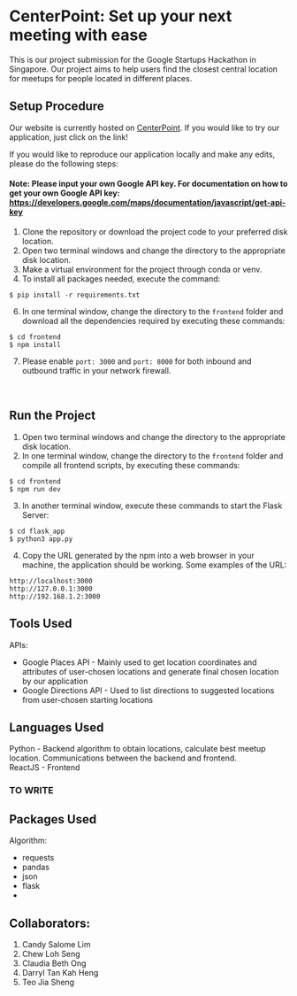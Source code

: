 # CenterPoint: Set up your next meeting with ease
This is our project submission for the Google Startups Hackathon in Singapore. 
Our project aims to help users find the closest central location for meetups for people located in different places.

## Setup Procedure
Our website is currently hosted on [CenterPoint](http://www.lohseng.com/centerpoint). If you would like to try our application, just click on the link! </br>

If you would like to reproduce our application locally and make any edits, please do the following steps: 
#### Note: Please input your own Google API key. For documentation on how to get your own Google API key: https://developers.google.com/maps/documentation/javascript/get-api-key
1. Clone the repository or download the project code to your preferred disk location.
2. Open two terminal windows and change the directory to the appropriate disk location.
3. Make a virtual environment for the project through conda or venv. 
4. To install all packages needed, execute the command:
```
$ pip install -r requirements.txt
```
6. In one terminal window, change the directory to the ``frontend`` folder and download all the dependencies required by executing these commands:
```
$ cd frontend
$ npm install
```
7. Please enable ``port: 3000`` and ``port: 8000`` for both inbound and outbound traffic in your network firewall.
</br> 

## Run the Project
1. Open two terminal windows and change the directory to the appropriate disk location.
2. In one terminal window, change the directory to the ``frontend`` folder and compile all frontend scripts, by executing these commands:
```
$ cd frontend
$ npm run dev
```
3. In another terminal window, execute these commands to start the Flask Server:
```
$ cd flask_app
$ python3 app.py
```
4. Copy the URL generated by the npm into a web browser in your machine, the application should be working. Some examples of the URL:
```
http://localhost:3000
http://127.0.0.1:3000
http://192.168.1.2:3000
```

## Tools Used
APIs:
- Google Places API - Mainly used to get location coordinates and attributes of user-chosen locations and generate final chosen location by our application
- Google Directions API - Used to list directions to suggested locations from user-chosen starting locations

## Languages Used
Python - Backend algorithm to obtain locations, calculate best meetup location. Communications between the backend and frontend.
</br>
ReactJS - Frontend 
### TO WRITE

## Packages Used
Algorithm:
- requests
- pandas
- json
- flask
- 


## Collaborators:
1. Candy Salome Lim
2. Chew Loh Seng
3. Claudia Beth Ong
4. Darryl Tan Kah Heng
5. Teo Jia Sheng
